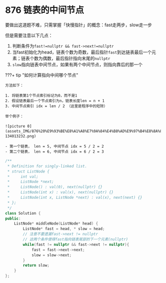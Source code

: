 # 876 链表的中间节点

要做出这道题不难，只需掌握「快慢指针」的概念：fast走两步，slow走一步

但是需要注意以下几点：

1. 判断条件为`fast!=nullptr && fast->next!=nullptr`
2. 当fast初始化为head，链表个数为奇数，最后指针`fast`到达链表最后一个元素；链表个数为偶数，最后指针指向末尾的`nullptr`
3. `slow`指向链表中间节点，如果有两个中间节点，则指向靠后的那一个

???+ tip "如何计算指向中间哪个节点"

    方法如下：

    1. 将链表第1个节点索引标记为0，而不是1
    2. 假设链表最后一个节点索引为n，链表长度len = n + 1
    3. 中间节点索引 idx = len / 2 （这里是程序中的短除）

    举个例子：

    ![picture 0](assets_IMG/876%20%E9%93%BE%E8%A1%A8%E7%9A%84%E4%B8%AD%E9%97%B4%E8%8A%82%E7%82%B9/IMG_20250309-134013232.png) 

    - 第一个链表， len = 5, 中间节点 idx = 5 / 2 = 2
    - 第二个链表， len = 6, 中间节点 idx = 6 / 2 = 3


```C++
/**
 * Definition for singly-linked list.
 * struct ListNode {
 *     int val;
 *     ListNode *next;
 *     ListNode() : val(0), next(nullptr) {}
 *     ListNode(int x) : val(x), next(nullptr) {}
 *     ListNode(int x, ListNode *next) : val(x), next(next) {}
 * };
 */
class Solution {
public:
    ListNode* middleNode(ListNode* head) {
        ListNode* fast = head, * slow = head;
        // 注意不要遗漏fast->next != nullptr
        // 这两个条件使得fast指向链表尾部的下一个元素(nullptr)
        while(fast != nullptr && fast->next != nullptr){
            fast = fast->next->next;
            slow = slow->next;
        }
        return slow;
    }
};
```